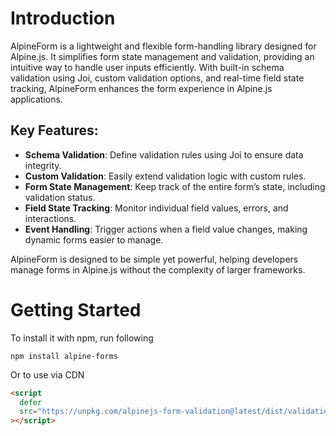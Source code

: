# Introduction

AlpineForm is a lightweight and flexible form-handling library designed for Alpine.js. It simplifies form state management and validation, providing an intuitive way to handle user inputs efficiently. With built-in schema validation using Joi, custom validation options, and real-time field state tracking, AlpineForm enhances the form experience in Alpine.js applications.

## Key Features:

* **Schema Validation**: Define validation rules using Joi to ensure data integrity.
* **Custom Validation**: Easily extend validation logic with custom rules.
* **Form State Management**: Keep track of the entire form’s state, including validation status.
* **Field State Tracking**: Monitor individual field values, errors, and interactions.
* **Event Handling**: Trigger actions when a field value changes, making dynamic forms easier to manage.

AlpineForm is designed to be simple yet powerful, helping developers manage forms in Alpine.js without the complexity of larger frameworks.

# Getting Started

To install it with npm, run following

```shell
npm install alpine-forms
```

Or to use via CDN

```html
<script
  defer
  src="https://unpkg.com/alpinejs-form-validation@latest/dist/validation.min.js"
></script>
```